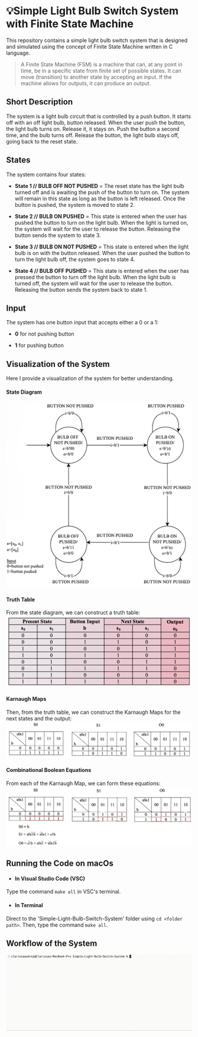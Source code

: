 # 💡Simple Light Bulb Switch System with Finite State Machine
This repository contains a simple light bulb switch system that is designed and simulated using the concept of Finite State Machine written in C language.

> A Finite State Machine (FSM) is a machine that can, at any point in time, be in a specific state from finite set of possible states. It can move (transition) to another state by accepting an input. If the machine allows for outputs, it can produce an output.

## Short Description
The system is a light bulb circuit that is controlled by a push button. It starts off with an off light bulb, button released. When the user push the button, the light bulb turns on. Release it, it stays on. Push the button a second time, and the bulb turns off. Release the button, the light bulb stays off, going back to the reset state.

## States
The system contains four states:

- **State 1 // BULB OFF NOT PUSHED** = The reset state has the light bulb turned off and is awaiting the push of the button to turn on. The system will remain in this state as long as the button is left released. Once the button is pushed, the system is moved to state 2.

- **State 2 // BULB ON PUSHED** = This state is entered when the user has pushed the button to turn on the light bulb. When the light is turned on, the system will wait for the user to release the button. Releasing the button sends the system to state 3.

- **State 3 // BULB ON NOT PUSHED** = This state is entered when the light bulb is on with the button released. When the user pushed the button to turn the light bulb off, the system goes to state 4.

- **State 4 // BULB OFF PUSHED** = This state is entered when the user has pressed the button to turn off the light bulb. When the light bulb is turned off, the system will wait for the user to release the button. Releasing the button sends the system back to state 1.

## Input
The system has one button input that accepts either a 0 or a 1:

- **0** for not pushing button

- **1** for pushing button

## Visualization of the System
Here I provide a visualization of the system for better understanding.

#### State Diagram
![State_Diagram](Assets/State_Diagram.png)

#### Truth Table
From the state diagram, we can construct a truth table:
![Truth_Table](Assets/Truth_Table.png)

#### Karnaugh Maps
Then, from the truth table, we can construct the Karnaugh Maps for the next states and the output:
![Karnaugh_Maps](Assets/Karnaugh_Maps.png)

#### Combinational Boolean Equations
From each of the Karnaugh Map, we can form these equations:
![Expressions](Assets/Equations.png)

## Running the Code on macOs
- #### In **Visual Studio Code (VSC)**
Type the command `make all` in VSC's terminal.

- #### In **Terminal**
Direct to the 'Simple-Light-Bulb-Switch-System' folder using `cd <folder path>`. Then, type the command `make all`.

## Workflow of the System
![System](Assets/System.gif)
